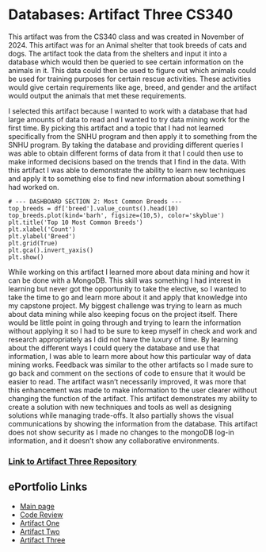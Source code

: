 # Databases: Artifact Three CS340

This artifact was from the CS340 class and was created in November of 2024. This artifact was for an Animal shelter that took breeds of cats and dogs. The artifact took the data from the shelters and input it into a database which would then be queried to see certain information on the animals in it. This data could then be used to figure out which animals could be used for training purposes for certain rescue activities. These activities would give certain requirements like age, breed, and gender and the artifact would output the animals that met these requirements.

I selected this artifact because I wanted to work with a database that had large amounts of data to read and I wanted to try data mining work for the first time. By picking this artifact and a topic that I had not learned specifically from the SNHU program and then apply it to something from the SNHU program. By taking the database and providing different queries I was able to obtain different forms of data from it that I could then use to make informed decisions based on the trends that I find in the data. With this artifact I was able to demonstrate the ability to learn new techniques and apply it to something else to find new information about something I had worked on. 

```
# --- DASHBOARD SECTION 2: Most Common Breeds ---
top_breeds = df['breed'].value_counts().head(10)
top_breeds.plot(kind='barh', figsize=(10,5), color='skyblue')
plt.title('Top 10 Most Common Breeds')
plt.xlabel('Count')
plt.ylabel('Breed')
plt.grid(True)
plt.gca().invert_yaxis()
plt.show()
```

While working on this artifact I learned more about data mining and how it can be done with a MongoDB. This skill was something I had interest in learning but never got the opportunity to take the elective, so I wanted to take the time to go and learn more about it and apply that knowledge into my capstone project. My biggest challenge was trying to learn as much about data mining while also keeping focus on the project itself. There would be little point in going through and trying to learn the information without applying it so I had to be sure to keep myself in check and work and research appropriately as I did not have the luxury of time. By learning about the different ways I could query the database and use that information, I was able to learn more about how this particular way of data mining works. Feedback was similar to the other artifacts so I made sure to go back and comment on the sections of code to ensure that it would be easier to read. The artifact wasn’t necessarily improved, it was more that this enhancement was made to make information to the user clearer without changing the function of the artifact. This artifact demonstrates my ability to create a solution with new techniques and tools as well as designing solutions while managing trade-offs. It also partially shows the visual communications by showing the information from the database. This artifact does not show security as I made no changes to the mongoDB log-in information, and it doesn’t show any collaborative environments.


### [Link to Artifact Three Repository](https://github.com/mcandersonaj/CS499-Capstone/tree/main/Databases)

## ePortfolio Links
- [Main page](https://mcandersonaj.github.io/CS499-Capstone/)
- [Code Review](https://mcandersonaj.github.io/CS499-Capstone/Artifacts/CodeReview)
- [Artifact One](https://mcandersonaj.github.io/CS499-Capstone/Artifacts/ArtifactOne)
- [Artifact Two](https://mcandersonaj.github.io/CS499-Capstone/Artifacts/ArtifactTwo)
- [Artifact Three](https://mcandersonaj.github.io/CS499-Capstone/Artifacts/ArtifactThree)
